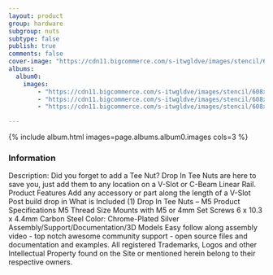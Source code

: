 ```yaml
---
layout: product
group: hardware
subgroup: nuts
subtype: false
publish: true
comments: false
cover-image: "https://cdn11.bigcommerce.com/s-itwgldve/images/stencil/608x608/products/141/4502/drop_in_tee_nut_profile__19856.1675310609.png?c=2"
albums:
  album0:
    images:
        - "https://cdn11.bigcommerce.com/s-itwgldve/images/stencil/608x608/products/141/4502/drop_in_tee_nut_profile__19856.1675310609.png?c=2"
        - "https://cdn11.bigcommerce.com/s-itwgldve/images/stencil/608x608/products/141/4500/drop_in_tee_nut_in_use__03087.1675310609.png?c=2"
        - "https://cdn11.bigcommerce.com/s-itwgldve/images/stencil/608x608/products/141/4501/drop_in_tee_nuts_group__57832.1675310609.png?c=2"

---
```


{% include album.html images=page.albums.album0.images cols=3 %}

### Information

Description:
 Did you forget to add a Tee Nut? Drop In Tee Nuts are here to save you, just add them to any location on a V-Slot or C-Beam Linear Rail.   Product Features  Add any accessory or part along the length of a V-Slot Post build drop in  What is Included  (1) Drop In Tee Nuts – M5  Product Specifications  M5 Thread Size Mounts with M5 or 4mm Set Screws 6 x 10.3 x 4.4mm Carbon Steel Color: Chrome-Plated Silver   Assembly/Support/Documentation/3D Models   Easy follow along assembly video - top notch awesome community support - open source files and documentation and examples. All registered Trademarks, Logos and other Intellectual Property found on the Site or mentioned herein belong to their respective owners.  

